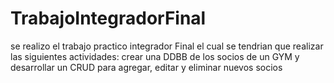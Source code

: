 # TrabajoIntegradorFinal
se realizo el trabajo practico integrador Final el cual se tendrian que realizar las siguientes actividades:
crear una DDBB de los socios de un GYM y desarrollar un CRUD para agregar, editar y eliminar nuevos socios
